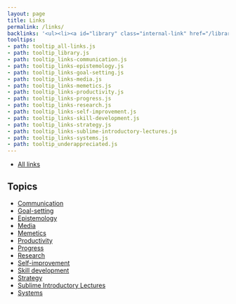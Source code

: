 ```yaml
---
layout: page
title: Links
permalink: /links/
backlinks: '<ul><li><a id="library" class="internal-link" href="/library/">Library</a></li><li><a id="underappreciated" class="internal-link" href="/underappreciated/">Underappreciated</a></li></ul>'
tooltips: 
- path: tooltip_all-links.js
- path: tooltip_library.js
- path: tooltip_links-communication.js
- path: tooltip_links-epistemology.js
- path: tooltip_links-goal-setting.js
- path: tooltip_links-media.js
- path: tooltip_links-memetics.js
- path: tooltip_links-productivity.js
- path: tooltip_links-progress.js
- path: tooltip_links-research.js
- path: tooltip_links-self-improvement.js
- path: tooltip_links-skill-development.js
- path: tooltip_links-strategy.js
- path: tooltip_links-sublime-introductory-lectures.js
- path: tooltip_links-systems.js
- path: tooltip_underappreciated.js
---
```


* <a id="all-links" class="internal-link" href="/all-links/">All links</a>

## Topics

* <a id="links-communication" class="internal-link" href="/links-communication/">Communication</a>
* <a id="links-goal-setting" class="internal-link" href="/links-goal-setting/">Goal-setting</a>
* <a id="links-epistemology" class="internal-link" href="/links-epistemology/">Epistemology</a>
* <a id="links-media" class="internal-link" href="/links-media/">Media</a>
* <a id="links-memetics" class="internal-link" href="/links-memetics/">Memetics</a>
* <a id="links-productivity" class="internal-link" href="/links-productivity/">Productivity</a>
* <a id="links-progress" class="internal-link" href="/links-progress/">Progress</a>
* <a id="links-research" class="internal-link" href="/links-research/">Research</a>
* <a id="links-self-improvement" class="internal-link" href="/links-self-improvement/">Self-improvement</a>
* <a id="links-skill-development" class="internal-link" href="/links-skill-development/">Skill development</a>
* <a id="links-strategy" class="internal-link" href="/links-strategy/">Strategy</a>
* <a id="links-sublime-introductory-lectures" class="internal-link" href="/links-sublime-introductory-lectures/">Sublime Introductory Lectures</a>
* <a id="links-systems" class="internal-link" href="/links-systems/">Systems</a>